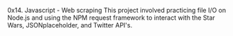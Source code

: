 0x14. Javascript - Web scraping
This project involved practicing file I/O on Node.js and using the NPM request framework to interact with the Star Wars, JSONplaceholder, and Twitter API's.
